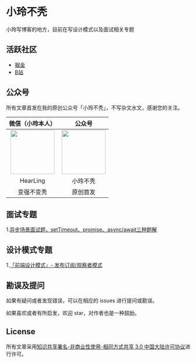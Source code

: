 # 小玲不秃

小玲写博客的地方，目前在写设计模式以及面试相关专题

## 活跃社区

- [掘金](https://juejin.cn/user/3922690515936312)
- [B站](https://space.bilibili.com/201738571)

## 公众号

所有文章首发在我的原创公众号「小玲不秃」，不写杂文水文，感谢您的关注。

|微信（小玲本人）|公众号|
|:----:|:----:|
|<img src="https://cdn.jsdelivr.net/gh/Chocolate1999/cdn@master/img/202204052043534.jpg" width="120">|<img src="https://cdn.jsdelivr.net/gh/Chocolate1999/cdn@master/img/202204052041351.jpg" width="120">|
|HearLing|小玲不秃|
|变强不变秃|原创首发|

## 面试专题

1.[异步场景面试题，setTimeout、promise、async/await三种题解](https://github.com/HearLing/Blog/issues/1)

## 设计模式专题
1.[「前端设计模式」- 发布订阅/观察者模式](https://github.com/HearLing/Blog/issues/2)



## 勘误及提问

如果有疑问或者发现错误，可以在相应的 issues 进行提问或勘误。

如果喜欢或者有所启发，欢迎 star，对作者也是一种鼓励。

## License

所有文章采用[知识共享署名-非商业性使用-相同方式共享 3.0 中国大陆许可协议](http://creativecommons.org/licenses/by-nc-sa/3.0/cn/)进行许可。
